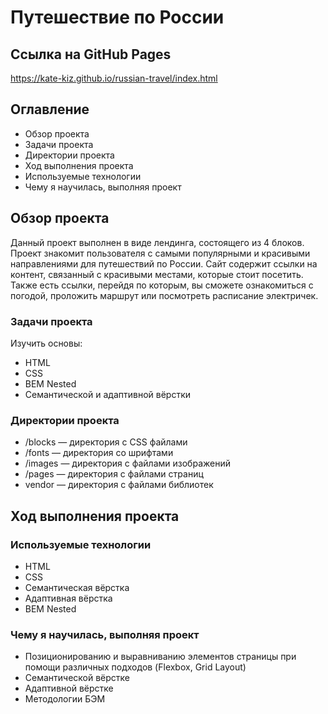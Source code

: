# Путешествие по России

## Ссылка на GitHub Pages
https://kate-kiz.github.io/russian-travel/index.html

## Оглавление
* Обзор проекта
* Задачи проекта
* Директории проекта
* Ход выполнения проекта
* Используемые технологии
* Чему я научилась, выполняя проект

## Обзор проекта
Данный проект выполнен в виде лендинга, состоящего из 4 блоков. Проект знакомит пользователя с самыми популярными и красивыми направлениями для путешествий по России. Сайт содержит ссылки на контент, связанный с красивыми местами, которые стоит посетить. Также есть ссылки, перейдя по которым, вы сможете ознакомиться с погодой, проложить маршрут или посмотреть расписание электричек.

### Задачи проекта
Изучить основы: 
* HTML
* CSS
* BEM Nested
* Семантической и адаптивной вёрстки

### Директории проекта

* /blocks — директория с CSS файлами
* /fonts — директория со шрифтами
* /images — директория с файлами изображений
* /pages — директория с файлами страниц
* vendor — директория с файлами библиотек

## Ход выполнения проекта
### Используемые технологии 
* HTML
* CSS
* Семантическая вёрстка
* Адаптивная вёрстка 
* BEM Nested

### Чему я научилась, выполняя проект
* Позиционированию и выравниванию элементов страницы при помощи различных подходов (Flexbox, Grid Layout)
* Семантической вёрстке
* Адаптивной вёрстке
* Методологии БЭМ
